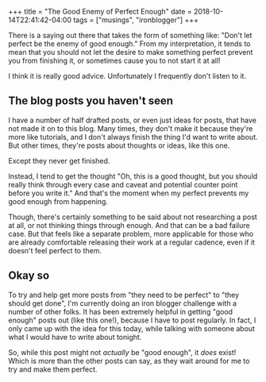 +++
title = "The Good Enemy of Perfect Enough"
date = 2018-10-14T22:41:42-04:00
tags = ["musings", "ironblogger"]
+++

There is a saying out there that takes the form of something like: "Don't let perfect be the enemy of good enough."
From my interpretation, it tends to mean that you should not let the desire to make something perfect prevent you from finishing it, or sometimes cause you to not start it at all!

I think it is really good advice.
Unfortunately I frequently don't listen to it.

## The blog posts you haven't seen

I have a number of half drafted posts, or even just ideas for posts, that have not made it on to this blog.
Many times, they don't make it because they're more like tutorials, and I don't always finish the thing I'd want to write about.
But other times, they're posts about thoughts or ideas, like this one.

Except they never get finished.

Instead, I tend to get the thought "Oh, this is a good thought, but you should really think through every case and caveat and potential counter point before you write it."
And that's the moment when my perfect prevents my good enough from happening.

Though, there's certainly something to be said about not researching a post at all, or not thinking things through enough.
And that can be a bad failure case.
But that feels like a separate problem, more applicable for those who are already comfortable releasing their work at a regular cadence, even if it doesn't feel perfect to them.

## Okay so

To try and help get more posts from "they need to be perfect" to "they should get done", I'm currently doing an iron blogger challenge with a number of other folks.
It has been extremely helpful in getting "good enough" posts out (like this one!), because I have to post regularly.
In fact, I only came up with the idea for this today, while talking with someone about what I would have to write about tonight.

So, while this post might not _actually_ be "good enough", it _does_ exist!
Which is more than the other posts can say, as they wait around for me to try and make them perfect.